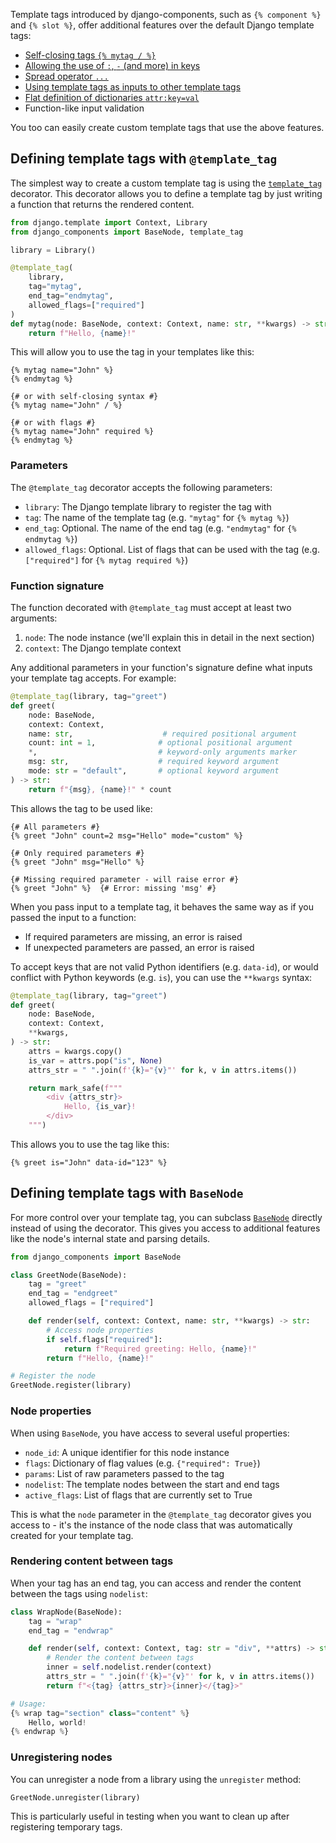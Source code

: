 Template tags introduced by django-components, such as `{% component %}` and `{% slot %}`,
offer additional features over the default Django template tags:

<!-- # TODO - Update docs regarding literal lists and dictionaries
- Using literal lists and dictionaries
- Comments inside and tag with `{# ... #}`
-->
- [Self-closing tags `{% mytag / %}`](../../fundamentals/template_tag_syntax#self-closing-tags)
- [Allowing the use of `:`, `-` (and more) in keys](../../fundamentals/template_tag_syntax#special-characters)
- [Spread operator `...`](../../fundamentals/template_tag_syntax#spread-operator)
- [Using template tags as inputs to other template tags](../../fundamentals/template_tag_syntax#use-template-tags-inside-component-inputs)
- [Flat definition of dictionaries `attr:key=val`](../../fundamentals/template_tag_syntax#pass-dictonary-by-its-key-value-pairs)
- Function-like input validation

You too can easily create custom template tags that use the above features.

## Defining template tags with `@template_tag`

The simplest way to create a custom template tag is using
the [`template_tag`](../../../reference/api#django_components.template_tag) decorator.
This decorator allows you to define a template tag by just writing a function that returns the rendered content.

```python
from django.template import Context, Library
from django_components import BaseNode, template_tag

library = Library()

@template_tag(
    library,
    tag="mytag",
    end_tag="endmytag",
    allowed_flags=["required"]
)
def mytag(node: BaseNode, context: Context, name: str, **kwargs) -> str:
    return f"Hello, {name}!"
```

This will allow you to use the tag in your templates like this:

```django
{% mytag name="John" %}
{% endmytag %}

{# or with self-closing syntax #}
{% mytag name="John" / %}

{# or with flags #}
{% mytag name="John" required %}
{% endmytag %}
```

### Parameters

The `@template_tag` decorator accepts the following parameters:

- `library`: The Django template library to register the tag with
- `tag`: The name of the template tag (e.g. `"mytag"` for `{% mytag %}`)
- `end_tag`: Optional. The name of the end tag (e.g. `"endmytag"` for `{% endmytag %}`)
- `allowed_flags`: Optional. List of flags that can be used with the tag (e.g. `["required"]` for `{% mytag required %}`)

### Function signature

The function decorated with `@template_tag` must accept at least two arguments:

1. `node`: The node instance (we'll explain this in detail in the next section)
2. `context`: The Django template context

Any additional parameters in your function's signature define what inputs your template tag accepts. For example:

```python
@template_tag(library, tag="greet")
def greet(
    node: BaseNode,
    context: Context,
    name: str,                    # required positional argument
    count: int = 1,              # optional positional argument
    *,                           # keyword-only arguments marker
    msg: str,                    # required keyword argument
    mode: str = "default",       # optional keyword argument
) -> str:
    return f"{msg}, {name}!" * count
```

This allows the tag to be used like:

```django
{# All parameters #}
{% greet "John" count=2 msg="Hello" mode="custom" %}

{# Only required parameters #}
{% greet "John" msg="Hello" %}

{# Missing required parameter - will raise error #}
{% greet "John" %}  {# Error: missing 'msg' #}
```

When you pass input to a template tag, it behaves the same way as if you passed the input to a function:

- If required parameters are missing, an error is raised
- If unexpected parameters are passed, an error is raised

To accept keys that are not valid Python identifiers (e.g. `data-id`), or would conflict with Python keywords (e.g. `is`), you can use the `**kwargs` syntax:

```python
@template_tag(library, tag="greet")
def greet(
    node: BaseNode,
    context: Context,
    **kwargs,
) -> str:
    attrs = kwargs.copy()
    is_var = attrs.pop("is", None)
    attrs_str = " ".join(f'{k}="{v}"' for k, v in attrs.items())

    return mark_safe(f"""
        <div {attrs_str}>
            Hello, {is_var}!
        </div>
    """)
```

This allows you to use the tag like this:

```django
{% greet is="John" data-id="123" %}
```

## Defining template tags with `BaseNode`

For more control over your template tag, you can subclass [`BaseNode`](../../../reference/api#django_components.BaseNode) directly instead of using the decorator. This gives you access to additional features like the node's internal state and parsing details.

```python
from django_components import BaseNode

class GreetNode(BaseNode):
    tag = "greet"
    end_tag = "endgreet"
    allowed_flags = ["required"]

    def render(self, context: Context, name: str, **kwargs) -> str:
        # Access node properties
        if self.flags["required"]:
            return f"Required greeting: Hello, {name}!"
        return f"Hello, {name}!"

# Register the node
GreetNode.register(library)
```

### Node properties

When using `BaseNode`, you have access to several useful properties:

- `node_id`: A unique identifier for this node instance
- `flags`: Dictionary of flag values (e.g. `{"required": True}`)
- `params`: List of raw parameters passed to the tag
- `nodelist`: The template nodes between the start and end tags
- `active_flags`: List of flags that are currently set to True

This is what the `node` parameter in the `@template_tag` decorator gives you access to - it's the instance of the node class that was automatically created for your template tag.

### Rendering content between tags

When your tag has an end tag, you can access and render the content between the tags using `nodelist`:

```python
class WrapNode(BaseNode):
    tag = "wrap"
    end_tag = "endwrap"

    def render(self, context: Context, tag: str = "div", **attrs) -> str:
        # Render the content between tags
        inner = self.nodelist.render(context)
        attrs_str = " ".join(f'{k}="{v}"' for k, v in attrs.items())
        return f"<{tag} {attrs_str}>{inner}</{tag}>"

# Usage:
{% wrap tag="section" class="content" %}
    Hello, world!
{% endwrap %}
```

### Unregistering nodes

You can unregister a node from a library using the `unregister` method:

```python
GreetNode.unregister(library)
```

This is particularly useful in testing when you want to clean up after registering temporary tags.
